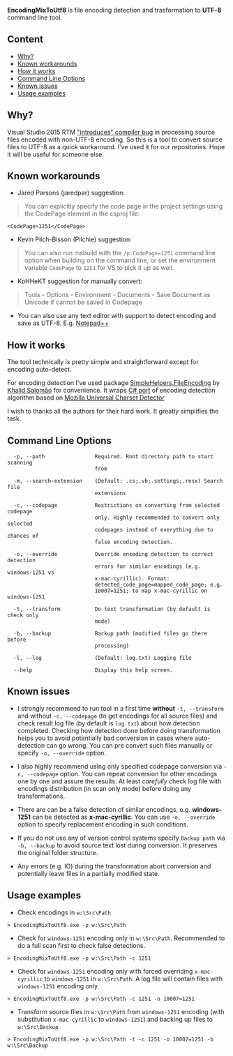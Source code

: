 ﻿**EncodingMixToUtf8** is file encoding detection and trasformation to **UTF-8** command line tool.

## Content

* [Why?](#why)
* [Known workarounds](#known-workarounds)
* [How it works](#how-it-works)
* [Command Line Options](#command-line-options)
* [Known issues](#known-issues)
* [Usage examples](#usage-examples)

<a name="why"></a>
## Why?

Visual Studio 2015 RTM ["introduces" compiler bug](https://github.com/dotnet/roslyn/issues/4022) in processing source files encoded with non-UTF-8 encoding. So this is a tool to convert source files to UTF-8 as a quick workaround. I've used it for our repositories. Hope it will be useful for someone else.

<a name="known-workarounds"></a>
## Known workarounds

* Jared Parsons (jaredpar) suggestion:

> You can explicitly specify the code page in the project settings using the CodePage element in the csproj file:

```
<CodePage>1251</CodePage>
```

* Kevin Pilch-Bisson (Pilchie) suggestion:

> You can also run msbuild with the `/p:CodePage=1251` command line option when building on the command line, or set the environment variable `CodePage` to `1251` for VS to pick it up as well.


* KoHHeKT suggestion for manually convert:

> Tools - Options - Environment - Documents - Save Document as Unicode if cannot be saved in Codepage


* You can also use any text editor with support to detect encoding and save as UTF-8. E.g. [Notepad++](https://notepad-plus-plus.org/)

<a name="how-it-works"></a>
## How it works

The tool technically is pretty simple and straightforward except for encoding auto-detect.

For encoding detection I've used package [SimpleHelpers.FileEncoding](https://www.nuget.org/packages/SimpleHelpers.FileEncoding) by [Khalid Salomão](https://github.com/khalidsalomao) for convenience. It wraps [C# port](https://code.google.com/p/ude/) of encoding detection algorithm based on [Mozilla Universal Charset Detector](http://www-archive.mozilla.org/projects/intl/UniversalCharsetDetection.html)

I wish to thanks all the authors for their hard work. It greatly simplifies the task.


<a name="command-line-options"></a>
## Command Line Options

```
  -p, --path                Required. Root directory path to start scanning
                            from

  -m, --search-extension    (Default: .cs;.vb;.settings;.resx) Search file
                            extensions

  -c, --codepage            Restrictions on converting from selected codepage
                            only. Highly recommended to convert only selected
                            codepages instead of everything due to chances of
                            false encoding detection.

  -o, --override            Override encoding detection to correct detection
                            errors for similar encodings (e.g. windows-1251 vs
                            x-mac-cyrillic). Format:
                            detected_code_page=mapped_code_page; e.g.
                            10007=1251; to map x-mac-cyrillic on windows-1251

  -t, --transform           Do text transformation (by default is check only
                            mode)

  -b, --backup              Backup path (modified files go there before
                            processing)

  -l, --log                 (Default: log.txt) Logging file

  --help                    Display this help screen.
```

<a name="known-issues"></a>
## Known issues

* I strongly recommend to run tool in a first time **without** `-t, --transform` and without `-c, --codepage` (to get encodings for all source files) and check result log file (by default is `log.txt`) about how detection completed. Checking how detection done before doing transformation helps you to avoid potentially bad conversion in cases where auto-detection can go wrong. You can pre convert such files manually or specify `-o, --override` option.

* I also highly recommend using only specified codepage conversion via `-c, --codepage` option. You can repeat conversion for other encodings one by one and assure the results. At least *carefully* check log file with encodings distribution (in scan only mode) before doing any transformations.

* There are can be a false detection of similar encodings, e.g. **windows-1251** can be detected as **x-mac-cyrillic**. You can use `-o, --override` option to specify replacement encoding in such conditions.

* If you do not use any of version control systems specify `Backup path` via `-b, --backup` to avoid source text lost during conversion. It preserves the original folder structure.

* Any errors (e.g. IO) during the transformation abort conversion and potentially leave files in a partially modified state.

<a name="usage-examples"></a>
## Usage examples

* Check encodings in `w:\Src\Path`

```
> EncodingMixToUtf8.exe -p w:\Src\Path
```

* Check for `windows-1251` encoding only in `w:\Src\Path`. Recommended to do a full scan first to check false detections.

```
> EncodingMixToUtf8.exe -p w:\Src\Path -c 1251
```

* Check for `windows-1251` encoding only with forced overriding `x-mac-cyrillic` to `windows-1251` in `w:\Src\Path`. A log file will contain files with `windows-1251` encoding only.

```
> EncodingMixToUtf8.exe -p w:\Src\Path -c 1251 -o 10007=1251
```

* Transform source files in `w:\Src\Path` from `windows-1251` encoding (with substitution `x-mac-cyrillic` to `windows-1251`) and backing up files to `w:\Src\Backup`

```
> EncodingMixToUtf8.exe -p w:\Src\Path -t -c 1251 -o 10007=1251 -b w:\Src\Backup
```
